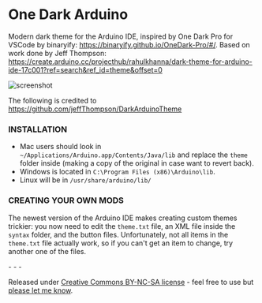 # One Dark Arduino
Modern dark theme for the Arduino IDE, inspired by One Dark Pro for VSCode by binaryify: https://binaryify.github.io/OneDark-Pro/#/. Based on work done by Jeff Thompson: https://create.arduino.cc/projecthub/rahulkhanna/dark-theme-for-arduino-ide-17c001?ref=search&ref_id=theme&offset=0 

![screenshot](https://raw.githubusercontent.com/konrad91/OneDarkArduino/master/one_dark_arduino_1.png)

The following is credited to https://github.com/jeffThompson/DarkArduinoTheme 

### INSTALLATION  

* Mac users should look in `~/Applications/Arduino.app/Contents/Java/lib` and replace the `theme` folder inside (making a copy of the original in case want to revert back).  
* Windows is located in `C:\Program Files (x86)\Arduino\lib`.  
* Linux will be in `/usr/share/arduino/lib/`  

### CREATING YOUR OWN MODS
The newest version of the Arduino IDE makes creating custom themes trickier: you now need to edit the `theme.txt` file, an XML file inside the `syntax` folder, and the button files. Unfortunately, not all items in the `theme.txt` file actually work, so if you can't get an item to change, try another one of the files.

\- \- \-

Released under [Creative Commons BY-NC-SA license](http://creativecommons.org/licenses/by-nc-sa/3.0/) - feel free to use but [please let me know](http://www.jeffreythompson.org).
